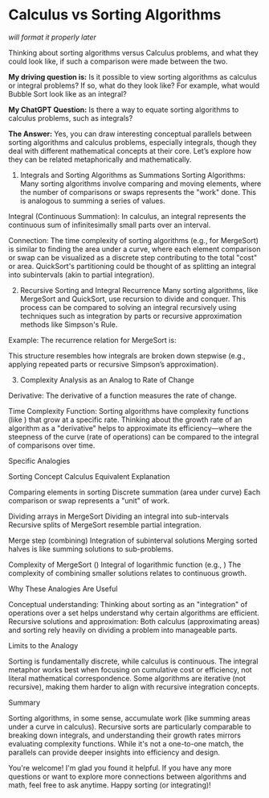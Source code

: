 # Calculus vs Sorting Algorithms

*will format it properly later*

Thinking about sorting algorithms versus Calculus problems, and what they could look like, if such a comparison were made between the two.

__My driving question is:__ Is it possible to view sorting algorithms as calculus or integral problems? If so, what do they look like? For example, what would Bubble Sort look like as an integral?

__My ChatGPT Question:__  Is there a way to equate sorting algorithms to calculus problems, such as integrals?

__The Answer:__ Yes, you can draw interesting conceptual parallels between sorting algorithms and calculus problems, especially integrals, though they deal with different mathematical concepts at their core. Let’s explore how they can be related metaphorically and mathematically.

1. Integrals and Sorting Algorithms as Summations
Sorting Algorithms: Many sorting algorithms involve comparing and moving elements, where the number of comparisons or swaps represents the "work" done. This is analogous to summing a series of values.

Integral (Continuous Summation): In calculus, an integral represents the continuous sum of infinitesimally small parts over an interval.

Connection: The time complexity of sorting algorithms (e.g., for MergeSort) is similar to finding the area under a curve, where each element comparison or swap can be visualized as a discrete step contributing to the total "cost" or area. QuickSort's partitioning could be thought of as splitting an integral into subintervals (akin to partial integration).

2. Recursive Sorting and Integral Recurrence
Many sorting algorithms, like MergeSort and QuickSort, use recursion to divide and conquer. This process can be compared to solving an integral recursively using techniques such as integration by parts or recursive approximation methods like Simpson's Rule.

Example:
The recurrence relation for MergeSort is:

This structure resembles how integrals are broken down stepwise (e.g., applying repeated parts or recursive Simpson’s approximation).

3. Complexity Analysis as an Analog to Rate of Change

Derivative: The derivative of a function measures the rate of change.

Time Complexity Function: Sorting algorithms have complexity functions (like ) that grow at a specific rate. Thinking about the growth rate of an algorithm as a "derivative" helps to approximate its efficiency—where the steepness of the curve (rate of operations) can be compared to the integral of comparisons over time.

Specific Analogies

Sorting Concept	Calculus Equivalent	Explanation

Comparing elements in sorting	Discrete summation (area under curve)	Each comparison or swap represents a "unit" of work.

Dividing arrays in MergeSort	Dividing an integral into sub-intervals	Recursive splits of MergeSort resemble partial integration.

Merge step (combining)	Integration of subinterval solutions	Merging sorted halves is like summing solutions to sub-problems.

Complexity of MergeSort ()	Integral of logarithmic function (e.g., )	The complexity of combining smaller solutions relates to continuous growth.

Why These Analogies Are Useful

Conceptual understanding: Thinking about sorting as an "integration" of operations over a set helps understand why certain algorithms are efficient.
Recursive solutions and approximation: Both calculus (approximating areas) and sorting rely heavily on dividing a problem into manageable parts.

Limits to the Analogy

Sorting is fundamentally discrete, while calculus is continuous. The integral metaphor works best when focusing on cumulative cost or efficiency, not literal mathematical correspondence.
Some algorithms are iterative (not recursive), making them harder to align with recursive integration concepts.

Summary

Sorting algorithms, in some sense, accumulate work (like summing areas under a curve in calculus). Recursive sorts are particularly comparable to breaking down integrals, and understanding their growth rates mirrors evaluating complexity functions. While it's not a one-to-one match, the parallels can provide deeper insights into efficiency and design.


You're welcome! I'm glad you found it helpful. If you have any more questions or want to explore more connections between algorithms and math, feel free to ask anytime. Happy sorting (or integrating)!
